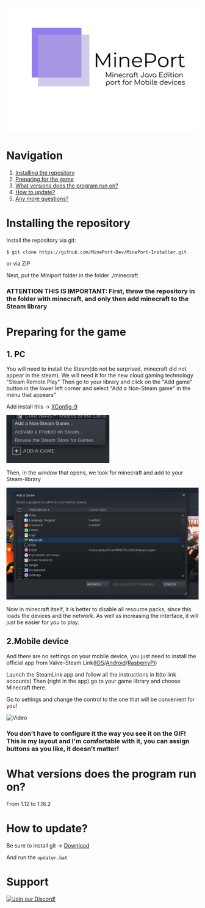 ![Mineport Logo](imgs/logo.jpg)

# Navigation

  1. [Installing the repository](https://github.com/MinePort-Dev/MinePort-Windows#installing-the-repository)
  2. [Preparing for the game](https://github.com/MinePort-Dev/MinePort-Windows#preparing-for-the-game)
  3. [What versions does the program run on?](https://github.com/MinePort-Dev/MinePort-Windows#what-versions-does-the-program-run-on)
  5. [How to update?](https://github.com/MinePort-Dev/MinePort-Windows#how-to-update)
  7. [Any more questions?](https://github.com/MinePort-Dev/MinePort-Windows#any-more-questions)


# Installing the repository

Install the repository via git:
```bash
$ git clone https://github.com/MinePort-Dev/MinePort-Installer.git
```
or via ZIP

Next, put the Miniport folder in the folder ./minecraft

### ATTENTION THIS IS IMPORTANT: First, throw the repository in the folder with minecraft, and only then add minecraft to the Steam library

# Preparing for the game
## 1. PC

You will need to install the Steam(do not be surprised, minecraft did not appear in the steam). We will need it for the new cloud gaming technology "Steam Remote Play"
Then go to your library and click on the "Add game" button in the lower left corner and select "Add a Non-Steam game" in the menu that appears"

Add install this -> [XConfig-9](https://www.youtube.com/watch?v=dQw4w9WgXcQ)

![Scrennshot-1](imgs/screenshot1.png)

Then, in the window that opens, we look for minecraft and add to your Steam-library

![Screenshot-2](imgs/screenshot2.png)


Now in minecraft itself, it is better to disable all resource packs, since this loads the devices and the network. As well as increasing the interface, it will just be easier for you to play.

## 2.Mobile device

And there are no settings on your mobile device, you just need to install the official app from Valve-Steam Link([IOS](https://apps.apple.com/us/app/steam-link/id1246969117)/[Android](https://play.google.com/store/apps/details?id=com.valvesoftware.steamlink)/[RasberryPi](https://steamcommunity.com/app/353380/discussions/6/2806204039992195182/))

Launch the SteamLink app and follow all the instructions in It(to link accounts) Then (right in the app) go to your game library and choose Minecraft there.

Go to settings and change the control to the one that will be convenient for you!


![Video](imgs/video.gif)


### You don't have to configure it the way you see it on the GIF! This is my layout and I'm comfortable with it, you can assign buttons as you like, it doesn't matter!

# What versions does the program run on?

From 1.12 to 1.16.2


# How to update?

Be sure to install git -> [Download](https://git-scm.com/)

And run the ```updater.bat```


# Support

<div>
  <a target="_blank" href="https://discord.gg/7xrxJta" title="Join our Discord!">
    <img height="75px" draggable="false" src="https://media.discordapp.net/attachments/749281232554164234/750060979802603672/IMG_5231.JPG" alt="Join our Discord!">
  </a>
</div>
